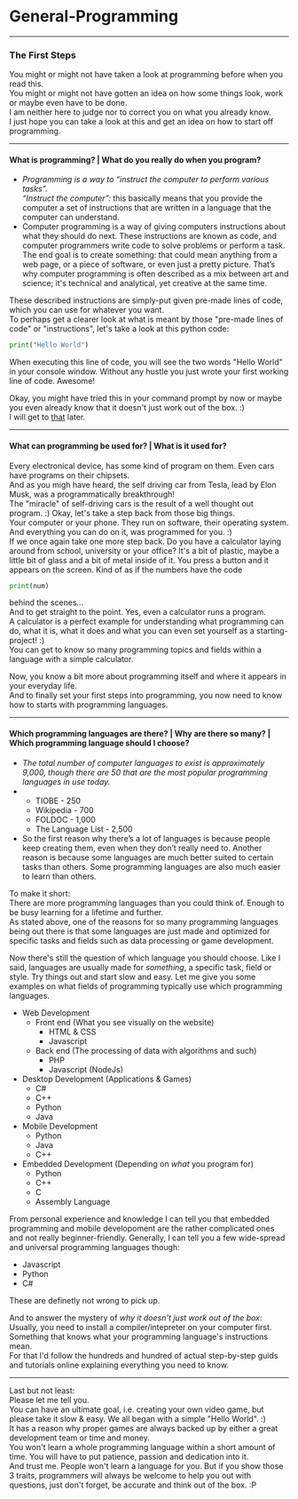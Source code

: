 # General-Programming
---
### <a id="Title">The First Steps</a>

You might or might not have taken a look at programming before when you read this.<br>
You might or might not have gotten an idea on how some things look, work or maybe even have to be done.<br>
I am neither here to judge nor to correct you on what you already know.<br>
I just hope you can take a look at this and get an idea on how to start off programming.<br>


---
#### <a id="Programming">What is programming? | What do you really do when you program?</a>

* *Programming is a way to “instruct the computer to perform various tasks”.*<br>
  *“Instruct the computer”:* this basically means that you provide the computer a set of instructions that are          written in a language that the computer can understand.
* Computer programming is a way of giving computers instructions about what they should do next. These instructions   are known as code, and computer programmers write code to solve problems or perform a task.
  The end goal is to create something: that could mean anything from a web page, or a piece of software, or even       just a pretty picture. That’s why computer programming is often described as a mix between art and science; it's     technical and analytical, yet creative at the same time.

These described instructions are simply-put given pre-made lines of code, which you can use for whatever you want. <br>
To perhaps get a clearer look at what is meant by those "pre-made lines of code" or "instructions", let's take a look at this python code:

```python
print("Hello World")
```
When executing this line of code, you will see the two words "Hello World" in your console window. Without any hustle you just wrote your first working line of code. Awesome!

Okay, you might have tried this in your command prompt by now or maybe you even already know that it doesn't just work out of the box. :)<br>
I will get to [that](https://github.com/AlmightyLks/Programming-Guidance/blob/master/General-Programming/The-First-Steps.md#OutOfTheBox) later.



---
#### <a id="Use">What can programming be used for? | What is it used for?</a>

Every electronical device, has some kind of program on them. Even cars have programs on their chipsets.<br>
And as you migh have heard, the self driving car from Tesla, lead by Elon Musk, was a programmatically breakthrough!<br>
The "miracle" of self-driving cars is the result of a well thought out program. :)
Okay, let's take a step back from those big things. <br>
Your computer or your phone. They run on software, their operating system. And everything you can do on it, was programmed for you. :)<br>
If we once again take one more step back. Do you have a calculator laying around from school, university or your office? It's a bit of plastic, maybe a little bit of glass and a bit of metal inside of it. You press a button and it appears on the screen. Kind of as if the numbers have the code
```python
print(num)
```
behind the scenes...<br>
And to get straight to the point. Yes, even a calculator runs a program.<br>
A calculator is a perfect example for understanding what programming can do, what it is, what it does and what you can even set yourself as a starting-project! :)<br>
You can get to know so many programming topics and fields within a language with a simple calculator.<br>


Now, you know a bit more about programming itself and where it appears in your everyday life.<br>
And to finally set your first steps into programming, you now need to know how to starts with programming languages. <br>



---
#### <a id="ProgrammingLanguages">Which programming languages are there? | Why are there so many? | Which programming language should I choose?</a>

* *The total number of computer languages to exist is approximately 9,000, though there are 50 that are the most       popular programming languages in use today.*
* * TIOBE - 250
  * Wikipedia - 700
  * FOLDOC - 1,000
  * The Language List - 2,500
* So the first reason why there’s a lot of languages is because people keep creating them, even when they don’t       really need to.  Another reason is because some languages are much better suited to certain tasks than others.       Some programming languages are also much easier to learn than others.

To make it short:<br>
There are more programming languages than you could think of. Enough to be busy learning for a lifetime and further.<br>
As stated above, one of the reasons for so many programming languages being out there is that some languages are just made and optimized for specific tasks and fields such as data processing or game development.

Now there's still the question of which language you should choose. Like I said, languages are usually made for *something*, a specific task, field or style. Try things out and start slow and easy. Let me give you some examples on what fields of programming typically use which programming languages.<br>

* Web Development
  * Front end (What you see visually on the website)
    - HTML & CSS
    - Javascript
  * Back end (The processing of data with algorithms and such)
    - PHP
    - Javascript (NodeJs)
* Desktop Development (Applications & Games)
  - C#
  - C++
  - Python
  - Java
* Mobile Development
  - Python
  - Java
  - C++
* Embedded Development (Depending on *what* you program for) 
  - Python
  - C++
  - C
  - Assembly Language

From personal experience and knowledge I can tell you that embedded programming and mobile developoment are the rather complicated ones and not really beginner-friendly. Generally, I can tell you a few wide-spread and universal programming languages though:

* Javascript
* Python
* C#

These are definetly not wrong to pick up.<br>

<a id="OutOfTheBox">And to answer the mystery of *why it doesn't just work out of the box*:<br></a>
Usually, you need to install a compiler/intepreter on your computer first.<br>
Something that knows what your programming language's instructions mean.<br>
For that I'd follow the hundreds and hundred of actual step-by-step guids and tutorials online explaining everything you need to know.

---

Last but not least:<br>
Please let me tell you. <br>
You can have an ultimate goal, i.e. creating your own video game, but please take it slow & easy. We all began with a simple "Hello World". :)<br>
It has a reason why proper games are always backed up by either a great development team or time and money.<br>
You won't learn a whole programming language within a short amount of time. You will have to put patience, passion and dedication into it. <br>
And trust me. People won't learn a language for you. But if you show those 3 traits, programmers will always be welcome to help you out with questions, just don't forget, be accurate and think out of the box. :P

